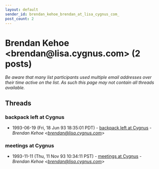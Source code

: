 ```yaml
---
layout: default
sender_id: brendan_kehoe_brendan_at_lisa_cygnus_com_
post_count: 2
---
```


# Brendan Kehoe <brendan<span>@</span>lisa.cygnus.com> (2 posts)

_Be aware that many list participants used multiple email addresses over their time active on the list. As such this page may not contain all threads available._

## Threads

### backpack left at Cygnus
+ 1993-06-19 (Fri, 18 Jun 93 18:35:01 PDT) - [backpack left at Cygnus](/archive/1993/06/849ebd055ee17abe042ae1587f790494a2ecdacd06c74f7aa356349dc6ec29f0) - _Brendan Kehoe \<brendan@lisa.cygnus.com\>_

### meetings at Cygnus
+ 1993-11-11 (Thu, 11 Nov 93 10:34:11 PST) - [meetings at Cygnus](/archive/1993/11/a4f24464df0f6dc95e9008b975dbc3fa0bd4b952a6097ce91e57dc112a4dfcb9) - _Brendan Kehoe \<brendan@lisa.cygnus.com\>_

